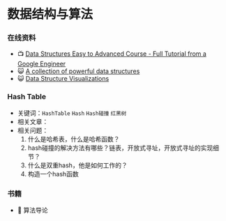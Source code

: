 # 数据结构与算法

### 在线资料

* :tv: [Data Structures Easy to Advanced Course - Full Tutorial from a Google Engineer](https://www.youtube.com/watch?v=RBSGKlAvoiM)
* :smiley_cat: [A collection of powerful data structures](https://github.com/williamfiset/data-structures)
* :smiley_cat: [Data Structure Visualizations](https://www.cs.usfca.edu/~galles/visualization/Algorithms.html)

### Hash Table
- 关键词：`HashTable` `Hash` `Hash碰撞` `红黑树`
- 相关文章：
- 相关问题：
  1. 什么是哈希表，什么是哈希函数？
  2. hash碰撞的解决方法有哪些？链表，开放式寻址，开放式寻址的实现细节？
  3. 什么是双重hash，他是如何工作的？
  4. 构造一个hash函数

### 书籍

* :book: 算法导论
